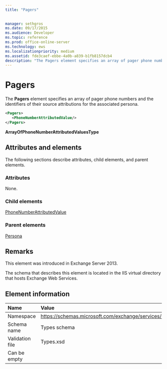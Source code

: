 ```yaml
---
title: "Pagers"
 
 
manager: sethgros
ms.date: 09/17/2015
ms.audience: Developer
ms.topic: reference
ms.prod: office-online-server
ms.technology: ews
ms.localizationpriority: medium
ms.assetid: fde3caef-ebbe-4a0b-a839-b1fb8157dcb4
description: "The Pagers element specifies an array of pager phone numbers and the identifiers of their source attributions for the associated persona."
---
```


# Pagers

The **Pagers** element specifies an array of pager phone numbers and the identifiers of their source attributions for the associated persona. 
  
```XML
<Pagers>
   <PhoneNumberAttributedValue/>
</Pagers>

```

 **ArrayOfPhoneNumberAttributedValuesType**
## Attributes and elements

The following sections describe attributes, child elements, and parent elements.
  
### Attributes

None.
  
### Child elements

[PhoneNumberAttributedValue](phonenumberattributedvalue.md)
  
### Parent elements

[Persona](persona.md)
  
## Remarks

This element was introduced in Exchange Server 2013.
  
The schema that describes this element is located in the IIS virtual directory that hosts Exchange Web Services.
  
## Element information

|**Name**|**Value**|
|:-----|:-----|
|Namespace  <br/> |https://schemas.microsoft.com/exchange/services/2006/types  <br/> |
|Schema name  <br/> |Types schema  <br/> |
|Validation file  <br/> |Types.xsd  <br/> |
|Can be empty  <br/> ||
   

